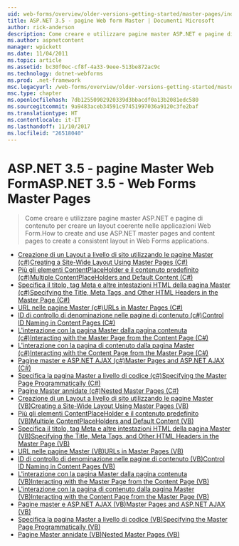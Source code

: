 ```yaml
---
uid: web-forms/overview/older-versions-getting-started/master-pages/index
title: ASP.NET 3.5 - pagine Web form Master | Documenti Microsoft
author: rick-anderson
description: Come creare e utilizzare pagine master ASP.NET e pagine di contenuto per creare un layout coerente nelle applicazioni Web Form.
ms.author: aspnetcontent
manager: wpickett
ms.date: 11/04/2011
ms.topic: article
ms.assetid: bc30f0ec-cf8f-4a33-9eee-513be872ac9c
ms.technology: dotnet-webforms
ms.prod: .net-framework
msc.legacyurl: /web-forms/overview/older-versions-getting-started/master-pages
msc.type: chapter
ms.openlocfilehash: 7db12550902920339d3bbacdf0a13b2081edc580
ms.sourcegitcommit: 9a9483aceb34591c97451997036a9120c3fe2baf
ms.translationtype: HT
ms.contentlocale: it-IT
ms.lasthandoff: 11/10/2017
ms.locfileid: "26518040"
---
```

<a name="aspnet-35---web-forms-master-pages"></a><span data-ttu-id="9693c-103">ASP.NET 3.5 - pagine Master Web Form</span><span class="sxs-lookup"><span data-stu-id="9693c-103">ASP.NET 3.5 - Web Forms Master Pages</span></span>
====================
> <span data-ttu-id="9693c-104">Come creare e utilizzare pagine master ASP.NET e pagine di contenuto per creare un layout coerente nelle applicazioni Web Form.</span><span class="sxs-lookup"><span data-stu-id="9693c-104">How to create and use ASP.NET master pages and content pages to create a consistent layout in Web Forms applications.</span></span>


- [<span data-ttu-id="9693c-105">Creazione di un Layout a livello di sito utilizzando le pagine Master (c#)</span><span class="sxs-lookup"><span data-stu-id="9693c-105">Creating a Site-Wide Layout Using Master Pages (C#)</span></span>](creating-a-site-wide-layout-using-master-pages-cs.md)
- [<span data-ttu-id="9693c-106">Più gli elementi ContentPlaceHolder e il contenuto predefinito (c#)</span><span class="sxs-lookup"><span data-stu-id="9693c-106">Multiple ContentPlaceHolders and Default Content (C#)</span></span>](multiple-contentplaceholders-and-default-content-cs.md)
- [<span data-ttu-id="9693c-107">Specifica il titolo, tag Meta e altre intestazioni HTML della pagina Master (c#)</span><span class="sxs-lookup"><span data-stu-id="9693c-107">Specifying the Title, Meta Tags, and Other HTML Headers in the Master Page (C#)</span></span>](specifying-the-title-meta-tags-and-other-html-headers-in-the-master-page-cs.md)
- [<span data-ttu-id="9693c-108">URL nelle pagine Master (c#)</span><span class="sxs-lookup"><span data-stu-id="9693c-108">URLs in Master Pages (C#)</span></span>](urls-in-master-pages-cs.md)
- [<span data-ttu-id="9693c-109">ID di controllo di denominazione nelle pagine di contenuto (c#)</span><span class="sxs-lookup"><span data-stu-id="9693c-109">Control ID Naming in Content Pages (C#)</span></span>](control-id-naming-in-content-pages-cs.md)
- [<span data-ttu-id="9693c-110">L'interazione con la pagina Master dalla pagina contenuta (c#)</span><span class="sxs-lookup"><span data-stu-id="9693c-110">Interacting with the Master Page from the Content Page (C#)</span></span>](interacting-with-the-master-page-from-the-content-page-cs.md)
- [<span data-ttu-id="9693c-111">L'interazione con la pagina di contenuto dalla pagina Master (c#)</span><span class="sxs-lookup"><span data-stu-id="9693c-111">Interacting with the Content Page from the Master Page (C#)</span></span>](interacting-with-the-content-page-from-the-master-page-cs.md)
- [<span data-ttu-id="9693c-112">Pagine master e ASP.NET AJAX (c#)</span><span class="sxs-lookup"><span data-stu-id="9693c-112">Master Pages and ASP.NET AJAX (C#)</span></span>](master-pages-and-asp-net-ajax-cs.md)
- [<span data-ttu-id="9693c-113">Specifica la pagina Master a livello di codice (c#)</span><span class="sxs-lookup"><span data-stu-id="9693c-113">Specifying the Master Page Programmatically (C#)</span></span>](specifying-the-master-page-programmatically-cs.md)
- [<span data-ttu-id="9693c-114">Pagine Master annidate (c#)</span><span class="sxs-lookup"><span data-stu-id="9693c-114">Nested Master Pages (C#)</span></span>](nested-master-pages-cs.md)
- [<span data-ttu-id="9693c-115">Creazione di un Layout a livello di sito utilizzando le pagine Master (VB)</span><span class="sxs-lookup"><span data-stu-id="9693c-115">Creating a Site-Wide Layout Using Master Pages (VB)</span></span>](creating-a-site-wide-layout-using-master-pages-vb.md)
- [<span data-ttu-id="9693c-116">Più gli elementi ContentPlaceHolder e il contenuto predefinito (VB)</span><span class="sxs-lookup"><span data-stu-id="9693c-116">Multiple ContentPlaceHolders and Default Content (VB)</span></span>](multiple-contentplaceholders-and-default-content-vb.md)
- [<span data-ttu-id="9693c-117">Specifica il titolo, tag Meta e altre intestazioni HTML della pagina Master (VB)</span><span class="sxs-lookup"><span data-stu-id="9693c-117">Specifying the Title, Meta Tags, and Other HTML Headers in the Master Page (VB)</span></span>](specifying-the-title-meta-tags-and-other-html-headers-in-the-master-page-vb.md)
- [<span data-ttu-id="9693c-118">URL nelle pagine Master (VB)</span><span class="sxs-lookup"><span data-stu-id="9693c-118">URLs in Master Pages (VB)</span></span>](urls-in-master-pages-vb.md)
- [<span data-ttu-id="9693c-119">ID di controllo di denominazione nelle pagine di contenuto (VB)</span><span class="sxs-lookup"><span data-stu-id="9693c-119">Control ID Naming in Content Pages (VB)</span></span>](control-id-naming-in-content-pages-vb.md)
- [<span data-ttu-id="9693c-120">L'interazione con la pagina Master dalla pagina contenuta (VB)</span><span class="sxs-lookup"><span data-stu-id="9693c-120">Interacting with the Master Page from the Content Page (VB)</span></span>](interacting-with-the-master-page-from-the-content-page-vb.md)
- [<span data-ttu-id="9693c-121">L'interazione con la pagina di contenuto dalla pagina Master (VB)</span><span class="sxs-lookup"><span data-stu-id="9693c-121">Interacting with the Content Page from the Master Page (VB)</span></span>](interacting-with-the-content-page-from-the-master-page-vb.md)
- [<span data-ttu-id="9693c-122">Pagine master e ASP.NET AJAX (VB)</span><span class="sxs-lookup"><span data-stu-id="9693c-122">Master Pages and ASP.NET AJAX (VB)</span></span>](master-pages-and-asp-net-ajax-vb.md)
- [<span data-ttu-id="9693c-123">Specifica la pagina Master a livello di codice (VB)</span><span class="sxs-lookup"><span data-stu-id="9693c-123">Specifying the Master Page Programmatically (VB)</span></span>](specifying-the-master-page-programmatically-vb.md)
- [<span data-ttu-id="9693c-124">Pagine Master annidate (VB)</span><span class="sxs-lookup"><span data-stu-id="9693c-124">Nested Master Pages (VB)</span></span>](nested-master-pages-vb.md)
